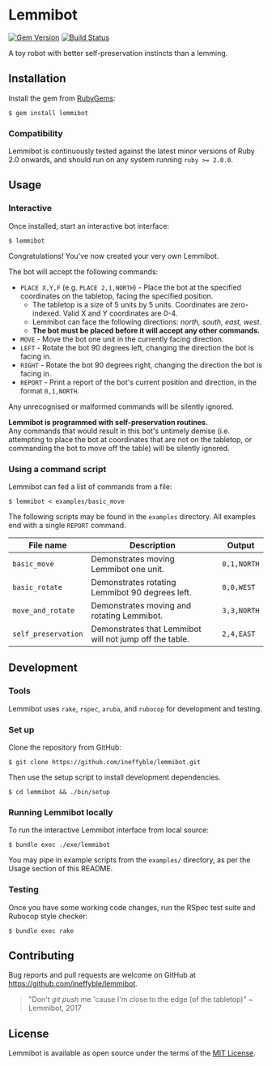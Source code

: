 # Lemmibot
[![Gem Version](https://badge.fury.io/rb/lemmibot.svg)](https://badge.fury.io/rb/lemmibot) 
[![Build Status](https://travis-ci.org/ineffyble/lemmibot.svg)](https://travis-ci.org/ineffyble/lemmibot)

A toy robot with better self-preservation instincts than a lemming.

## Installation

Install the gem from [RubyGems](https://rubygems.org/):

    $ gem install lemmibot

### Compatibility

Lemmibot is continuously tested against the latest minor versions of Ruby 2.0 onwards,
and should run on any system running `ruby >= 2.0.0`.

## Usage

### Interactive

Once installed, start an interactive bot interface:

    $ lemmibot

Congratulations! You've now created your very own Lemmibot.

The bot will accept the following commands:

* `PLACE X,Y,F` (e.g. `PLACE 2,1,NORTH`) - Place the bot at the specified coordinates on the tabletop, facing the specified position.
    * The tabletop is a size of 5 units by 5 units. Coordinates are zero-indexed. Valid X and Y coordinates are 0-4.
    * Lemmibot can face the following directions: *north, south, east, west*.
    * **The bot must be placed before it will accept any other commands.**
* `MOVE` - Move the bot one unit in the currently facing direction.
* `LEFT` - Rotate the bot 90 degrees left, changing the direction the bot is facing in.
* `RIGHT` - Rotate the bot 90 degrees right, changing the direction the bot is facing in.
* `REPORT` - Print a report of the bot's current position and direction, in the format `0,1,NORTH`.

Any unrecognised or malformed commands will be silently ignored.

**Lemmibot is programmed with self-preservation routines.**  
Any commands that would result in this bot's untimely demise
(i.e. attempting to place the bot at coordinates that are not on the tabletop,
or commanding the bot to move off the table) will be silently ignored.

### Using a command script

Lemmibot can fed a list of commands from a file:

    $ lemmibot < examples/basic_move

The following scripts may be found in the `examples` directory. All examples end with a single `REPORT` command.

|      File name      |                     Description                         |    Output   |
| ------------------- | ------------------------------------------------------- | ----------- |
| `basic_move`        | Demonstrates moving Lemmibot one unit.                  | `0,1,NORTH` |
| `basic_rotate`      | Demonstrates rotating Lemmibot 90 degrees left.         | `0,0,WEST`  |
| `move_and_rotate`   | Demonstrates moving and rotating Lemmibot.              | `3,3,NORTH` |
| `self_preservation` | Demonstrates that Lemmibot will not jump off the table. | `2,4,EAST`  |

## Development

### Tools

Lemmibot uses `rake`, `rspec`, `aruba`, and `rubocop` for development and testing.

### Set up

Clone the repository from GitHub:

    $ git clone https://github.com/ineffyble/lemmibot.git

Then use the setup script to install development dependencies.

    $ cd lemmibot && ./bin/setup


### Running Lemmibot locally

To run the interactive Lemmibot interface from local source: 

    $ bundle exec ./exe/lemmibot

You may pipe in example scripts from the `examples/` directory, as per the Usage section of this README.

### Testing

Once you have some working code changes, run the RSpec test suite and Rubocop style checker:

    $ bundle exec rake

## Contributing

Bug reports and pull requests are welcome on GitHub at https://github.com/ineffyble/lemmibot.

> "Don't *git push* me 'cause I'm close to the edge (of the tabletop)"
> ~ Lemmibot, 2017

## License

Lemmibot is available as open source under the terms of the [MIT License](http://opensource.org/licenses/MIT).

